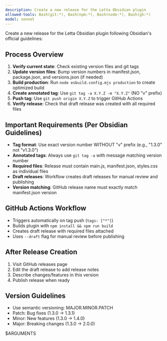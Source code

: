 ```yaml
---
description: Create a new release for the Letta Obsidian plugin
allowed-tools: Bash(git:*), Bash(npm:*), Bash(node:*), Bash(gh:*)
model: sonnet
---
```


Create a new release for the Letta Obsidian plugin following Obsidian's official guidelines:

## Process Overview
1. **Verify current state**: Check existing version files and git tags
2. **Update version files**: Bump version numbers in manifest.json, package.json, and versions.json (if needed)
3. **Build production**: Run `node esbuild.config.mjs production` to create optimized build
4. **Create annotated tag**: Use `git tag -a X.Y.Z -m "X.Y.Z"` (NO "v" prefix)
5. **Push tag**: Use `git push origin X.Y.Z` to trigger GitHub Actions
6. **Verify release**: Check that draft release was created with all required files

## Important Requirements (Per Obsidian Guidelines)
- **Tag format**: Use exact version number WITHOUT "v" prefix (e.g., "1.3.0" not "v1.3.0")
- **Annotated tags**: Always use `git tag -a` with message matching version number
- **Required files**: Release must contain main.js, manifest.json, styles.css as individual files
- **Draft releases**: Workflow creates draft releases for manual review and publishing
- **Version matching**: GitHub release name must exactly match manifest.json version

## GitHub Actions Workflow
- Triggers automatically on tag push (`tags: ["*"]`)
- Builds plugin with `npm install && npm run build`
- Creates draft release with required files attached
- Uses `--draft` flag for manual review before publishing

## After Release Creation
1. Visit GitHub releases page
2. Edit the draft release to add release notes
3. Describe changes/features in this version
4. Publish release when ready

## Version Guidelines
- Use semantic versioning: MAJOR.MINOR.PATCH
- Patch: Bug fixes (1.3.0 → 1.3.1)
- Minor: New features (1.3.0 → 1.4.0)  
- Major: Breaking changes (1.3.0 → 2.0.0)

$ARGUMENTS